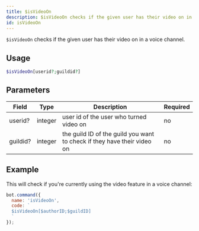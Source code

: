 ```yaml
---
title: $isVideoOn 
description: $isVideoOn checks if the given user has their video on in a voice channel.
id: isVideoOn
---
```


`$isVideoOn` checks if the given user has their video on in a voice channel.

## Usage

```php
$isVideoOn[userid?;guildid?]
```

## Parameters 


| Field    | Type    | Description                                                             | Required |
| -------- | ------- | ----------------------------------------------------------------------- | -------- |
| userid?  | integer | user id of the user who turned video on                                 | no       |
| guildid? | integer | the guild ID of the guild you want to check if they have their video on | no       |


## Example

This will check if you're currently using the video feature in a voice channel:

```javascript
bot.command({
  name: 'isVideoOn',
  code: `
  $isVideoOn[$authorID;$guildID]
  `
});
```
